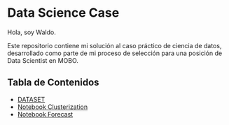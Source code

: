 # Data Science Case

Hola, soy Waldo.

Este repositorio contiene mi solución al caso práctico de ciencia de datos, desarrollado como parte de mi proceso de selección para una posición de Data Scientist en MOBO.

## Tabla de Contenidos 
- [DATASET](./dataset_ventas-2.csv)
- [Notebook Clusterization](./MOBO_Data_Science_Case_EDA.ipnb)
- [Notebook Forecast](./MOBO_Forecast.ipnb)
